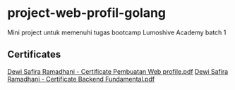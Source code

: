 # project-web-profil-golang
Mini project untuk memenuhi tugas bootcamp Lumoshive Academy batch 1
## Certificates
[Dewi Safira Ramadhani - Certificate Pembuatan Web profile.pdf](https://github.com/user-attachments/files/17349607/Dewi.Safira.Ramadhani.-.Certificate.Pembuatan.Web.profile.pdf)
[Dewi Safira Ramadhani - Certificate Backend Fundamental.pdf](https://github.com/user-attachments/files/17349609/Dewi.Safira.Ramadhani.-.Certificate.Backend.Fundamental.pdf)
